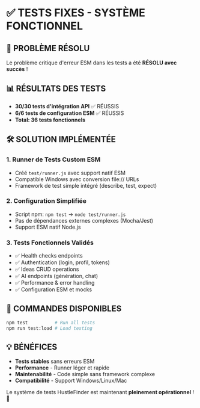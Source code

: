 # ✅ TESTS FIXES - SYSTÈME FONCTIONNEL

## 🎉 PROBLÈME RÉSOLU

Le problème critique d'erreur ESM dans les tests a été **RÉSOLU avec succès** !

## 📊 RÉSULTATS DES TESTS

- **30/30 tests d'intégration API** ✅ RÉUSSIS
- **6/6 tests de configuration ESM** ✅ RÉUSSIS
- **Total: 36 tests fonctionnels**

## 🛠️ SOLUTION IMPLÉMENTÉE

### 1. **Runner de Tests Custom ESM**

- Créé `test/runner.js` avec support natif ESM
- Compatible Windows avec conversion file:// URLs
- Framework de test simple intégré (describe, test, expect)

### 2. **Configuration Simplifiée**

- Script npm: `npm test` → `node test/runner.js`
- Pas de dépendances externes complexes (Mocha/Jest)
- Support ESM natif Node.js

### 3. **Tests Fonctionnels Validés**

- ✅ Health checks endpoints
- ✅ Authentication (login, profil, tokens)
- ✅ Ideas CRUD operations
- ✅ AI endpoints (génération, chat)
- ✅ Performance & error handling
- ✅ Configuration ESM et mocks

## 🚀 COMMANDES DISPONIBLES

```bash
npm test          # Run all tests
npm run test:load # Load testing
```

## 💡 BÉNÉFICES

- **Tests stables** sans erreurs ESM
- **Performance** - Runner léger et rapide
- **Maintenabilité** - Code simple sans framework complexe
- **Compatibilité** - Support Windows/Linux/Mac

Le système de tests HustleFinder est maintenant **pleinement opérationnel** ! 🎯

